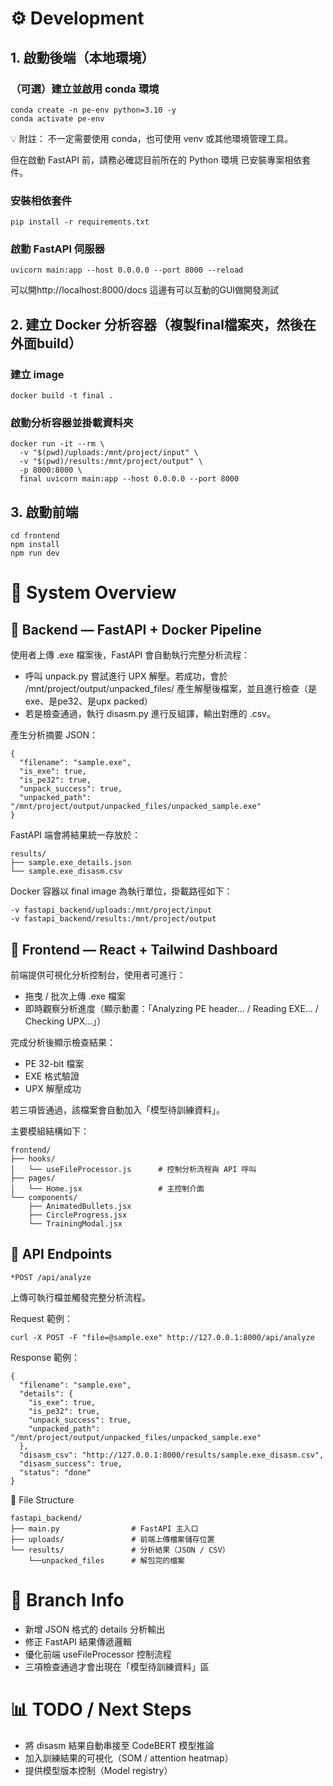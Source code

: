 # ⚙️ Development
## 1. 啟動後端（本地環境）
### （可選）建立並啟用 conda 環境
```
conda create -n pe-env python=3.10 -y
conda activate pe-env
```

💡 附註：
不一定需要使用 conda，也可使用 venv 或其他環境管理工具。

但在啟動 FastAPI 前，請務必確認目前所在的 Python 環境 已安裝專案相依套件。

### 安裝相依套件
```
pip install -r requirements.txt
```
### 啟動 FastAPI 伺服器
```
uvicorn main:app --host 0.0.0.0 --port 8000 --reload
```
可以開http://localhost:8000/docs 這邊有可以互動的GUI做開發測試

## 2. 建立 Docker 分析容器（複製final檔案夾，然後在外面build）
### 建立 image
```
docker build -t final .
```
### 啟動分析容器並掛載資料夾
```
docker run -it --rm \
  -v "$(pwd)/uploads:/mnt/project/input" \
  -v "$(pwd)/results:/mnt/project/output" \
  -p 8000:8000 \
  final uvicorn main:app --host 0.0.0.0 --port 8000
```
## 3. 啟動前端
```
cd frontend
npm install
npm run dev
```

# 🧩 System Overview

## 🔹 Backend — FastAPI + Docker Pipeline

使用者上傳 .exe 檔案後，FastAPI 會自動執行完整分析流程：

* 呼叫 unpack.py 嘗試進行 UPX 解壓。若成功，會於 /mnt/project/output/unpacked_files/ 產生解壓後檔案，並且進行檢查（是exe、是pe32、是upx packed）
* 若是檢查通過，執行 disasm.py 進行反組譯，輸出對應的 .csv。

產生分析摘要 JSON：
```
{
  "filename": "sample.exe",
  "is_exe": true,
  "is_pe32": true,
  "unpack_success": true,
  "unpacked_path": "/mnt/project/output/unpacked_files/unpacked_sample.exe"
}
```

FastAPI 端會將結果統一存放於：
```
results/
├── sample.exe_details.json
└── sample.exe_disasm.csv
```

Docker 容器以 final image 為執行單位，掛載路徑如下：
```
-v fastapi_backend/uploads:/mnt/project/input
-v fastapi_backend/results:/mnt/project/output
```

## 🔹 Frontend — React + Tailwind Dashboard

前端提供可視化分析控制台，使用者可進行：

* 拖曳 / 批次上傳 .exe 檔案
* 即時觀察分析進度（顯示動畫：「Analyzing PE header… / Reading EXE… / Checking UPX…」）

完成分析後顯示檢查結果：

* PE 32-bit 檔案
* EXE 格式驗證
* UPX 解壓成功


若三項皆通過，該檔案會自動加入「模型待訓練資料」。

主要模組結構如下：
```
frontend/
├── hooks/
│   └── useFileProcessor.js      # 控制分析流程與 API 呼叫
├── pages/
│   └── Home.jsx                 # 主控制介面
└── components/
    ├── AnimatedBullets.jsx
    ├── CircleProgress.jsx
    └── TrainingModal.jsx
```
## 🧩 API Endpoints
```
*POST /api/analyze
```

上傳可執行檔並觸發完整分析流程。

Request 範例：
```
curl -X POST -F "file=@sample.exe" http://127.0.0.1:8000/api/analyze
```

Response 範例：
```
{
  "filename": "sample.exe",
  "details": {
    "is_exe": true,
    "is_pe32": true,
    "unpack_success": true,
    "unpacked_path": "/mnt/project/output/unpacked_files/unpacked_sample.exe"
  },
  "disasm_csv": "http://127.0.0.1:8000/results/sample.exe_disasm.csv",
  "disasm_success": true,
  "status": "done"
}
```

🧱 File Structure
```
fastapi_backend/
├── main.py                # FastAPI 主入口
├── uploads/               # 前端上傳檔案儲存位置
└── results/               # 分析結果（JSON / CSV）
    └──unpacked_files      # 解包完的檔案
```

# 🧩 Branch Info

* 新增 JSON 格式的 details 分析輸出
* 修正 FastAPI 結果傳遞邏輯
* 優化前端 useFileProcessor 控制流程
* 三項檢查通過才會出現在「模型待訓練資料」區

# 📊 TODO / Next Steps

* 將 disasm 結果自動串接至 CodeBERT 模型推論
* 加入訓練結果的可視化（SOM / attention heatmap）
* 提供模型版本控制（Model registry）
